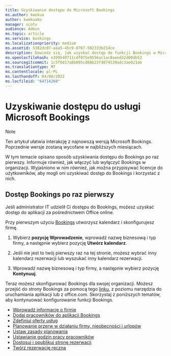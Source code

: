```yaml
---
title: Uzyskiwanie dostępu do Microsoft Bookings
ms.author: kwekua
author: kwekuako
manager: scotv
audience: Admin
ms.topic: article
ms.service: bookings
ms.localizationpriority: medium
ms.assetid: 5382dc07-aaa5-45c9-8767-502333b214ce
description: Dowiedz się, jak uzyskać dostęp do funkcji Bookings w Microsoft 365.
ms.openlocfilehash: e399540711cdf0f5e9556ac1ac8aeed32d00db52
ms.sourcegitcommit: 1c5f9d17a8b095cd88b23f4874539adc3ae021de
ms.translationtype: MT
ms.contentlocale: pl-PL
ms.lasthandoff: 04/08/2022
ms.locfileid: "64714268"
---
```

# <a name="get-access-to-microsoft-bookings"></a>Uzyskiwanie dostępu do usługi Microsoft Bookings

> [!NOTE]
> Ten artykuł ułatwia interakcję z najnowszą wersją Microsoft Bookings. Poprzednie wersje zostaną wycofane w najbliższych miesiącach.

W tym temacie opisano sposób uzyskiwania dostępu do Bookings po raz pierwszy. Informuje również, jak włączyć lub wyłączyć Bookings w organizacji. Wyjaśniono w nim również, jak można przypisywać licencje do użytkowników, aby mogli oni uzyskiwać dostęp do Bookings i korzystać z nich.

## <a name="access-bookings-for-the-first-time"></a>Dostęp Bookings po raz pierwszy

Jeśli administrator IT udzielił Ci dostępu do Bookings, możesz uzyskać dostęp do aplikacji za pośrednictwem Office online.

Przy pierwszym użyciu [Bookings](https://outlook.office.com/bookings/onboarding) utworzysz kalendarz i skonfigurujesz firmę.

1. Wybierz **pozycję Wprowadzenie**, wprowadź nazwę biznesową i typ firmy, a następnie wybierz pozycję **Utwórz kalendarz**.

1. Jeśli nie jest to twój pierwszy raz na tej stronie, możesz wybrać inny kalendarz rezerwacji lub wyszukać inny kalendarz rezerwacji.

2. Wprowadź nazwę biznesową i typ firmy, a następnie wybierz pozycję **Kontynuuj**.

Teraz możesz skonfigurować Bookings dla swojej organizacji. Możesz przejść do strony Bookings za pomocą tego [linku](https://outlook.office.com/bookings/onboarding), z poziomu narzędzia do uruchamiania aplikacji lub z office.com. Skorzystaj z poniższych tematów, aby kontynuować konfigurowanie funkcji Bookings.

- [Wprowadź informacje o firmie](enter-business-information.md)
- [Dodaj pracowników do aplikacji Bookings](add-staff.md)
- [Zdefiniuj oferty usług](define-service-offerings.md)
- [Planowanie przerw w działaniu firmy, nieobecności i urlopów](schedule-closures-time-off-vacation.md)
- [Ustaw zasady planowania](set-scheduling-policies.md)
- [Ustawianie godzin pracy pracowników](employee-hours.md)
- [Dostosuj i opublikuj stronę rezerwacji](customize-booking-page.md)
- [Twórz rezerwację ręczną](create-a-manual-booking.md)